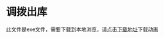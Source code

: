 # 调拨出库

此文件是exe文件，需要下载到本地浏览，请点击[下载地址](http://resource.3cwdb.com/kailong-donghua/%E8%B0%83%E6%8B%94%E5%87%BA%E5%BA%93.exe)下载动画

